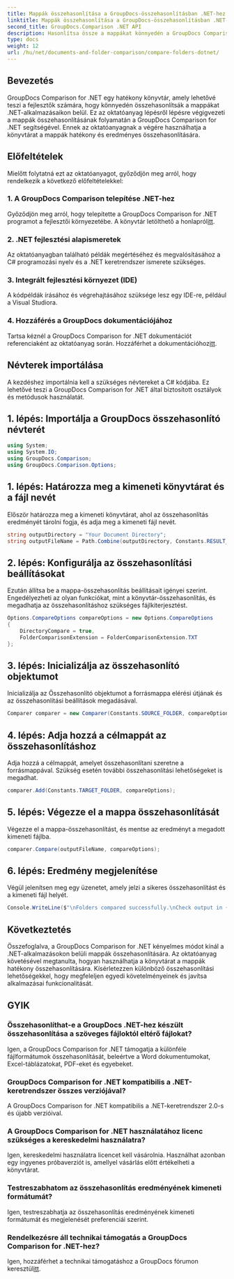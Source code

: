 ```yaml
---
title: Mappák összehasonlítása a GroupDocs-összehasonlításban .NET-hez
linktitle: Mappák összehasonlítása a GroupDocs-összehasonlításban .NET-hez
second_title: GroupDocs.Comparison .NET API
description: Hasonlítsa össze a mappákat könnyedén a GroupDocs Comparison for .NET segítségével. Kövesse lépésről lépésre a mappa hatékony összehasonlításához. Bővítse .NET-alkalmazásait.
type: docs
weight: 12
url: /hu/net/documents-and-folder-comparison/compare-folders-dotnet/
---
```

## Bevezetés
GroupDocs Comparison for .NET egy hatékony könyvtár, amely lehetővé teszi a fejlesztők számára, hogy könnyedén összehasonlítsák a mappákat .NET-alkalmazásaikon belül. Ez az oktatóanyag lépésről lépésre végigvezeti a mappák összehasonlításának folyamatán a GroupDocs Comparison for .NET segítségével. Ennek az oktatóanyagnak a végére használhatja a könyvtárat a mappák hatékony és eredményes összehasonlítására.
## Előfeltételek
Mielőtt folytatná ezt az oktatóanyagot, győződjön meg arról, hogy rendelkezik a következő előfeltételekkel:
### 1. A GroupDocs Comparison telepítése .NET-hez
 Győződjön meg arról, hogy telepítette a GroupDocs Comparison for .NET programot a fejlesztői környezetébe. A könyvtár letölthető a honlapról[itt](https://releases.groupdocs.com/comparison/net/).
### 2. .NET fejlesztési alapismeretek
Az oktatóanyagban található példák megértéséhez és megvalósításához a C# programozási nyelv és a .NET keretrendszer ismerete szükséges.
### 3. Integrált fejlesztési környezet (IDE)
A kódpéldák írásához és végrehajtásához szüksége lesz egy IDE-re, például a Visual Studiora.
### 4. Hozzáférés a GroupDocs dokumentációjához
Tartsa kéznél a GroupDocs Comparison for .NET dokumentációt referenciaként az oktatóanyag során. Hozzáférhet a dokumentációhoz[itt](https://reference.groupdocs.com/comparison/net/).

## Névterek importálása
A kezdéshez importálnia kell a szükséges névtereket a C# kódjába. Ez lehetővé teszi a GroupDocs Comparison for .NET által biztosított osztályok és metódusok használatát.
## 1. lépés: Importálja a GroupDocs összehasonlító névterét
```csharp
using System;
using System.IO;
using GroupDocs.Comparison;
using GroupDocs.Comparison.Options;
```

## 1. lépés: Határozza meg a kimeneti könyvtárat és a fájl nevét
Először határozza meg a kimeneti könyvtárat, ahol az összehasonlítás eredményét tárolni fogja, és adja meg a kimeneti fájl nevét.
```csharp
string outputDirectory = "Your Document Directory";
string outputFileName = Path.Combine(outputDirectory, Constants.RESULT_FOLDER);
```
## 2. lépés: Konfigurálja az összehasonlítási beállításokat
Ezután állítsa be a mappa-összehasonlítás beállításait igényei szerint. Engedélyezheti az olyan funkciókat, mint a könyvtár-összehasonlítás, és megadhatja az összehasonlításhoz szükséges fájlkiterjesztést.
```csharp
Options.CompareOptions compareOptions = new Options.CompareOptions
{
    DirectoryCompare = true,
    FolderComparisonExtension = FolderComparisonExtension.TXT
};
```
## 3. lépés: Inicializálja az összehasonlító objektumot
Inicializálja az Összehasonlító objektumot a forrásmappa elérési útjának és az összehasonlítási beállítások megadásával.
```csharp
Comparer comparer = new Comparer(Constants.SOURCE_FOLDER, compareOptions);
```
## 4. lépés: Adja hozzá a célmappát az összehasonlításhoz
Adja hozzá a célmappát, amelyet összehasonlítani szeretne a forrásmappával. Szükség esetén további összehasonlítási lehetőségeket is megadhat.
```csharp
comparer.Add(Constants.TARGET_FOLDER, compareOptions);
```
## 5. lépés: Végezze el a mappa összehasonlítását
Végezze el a mappa-összehasonlítást, és mentse az eredményt a megadott kimeneti fájlba.
```csharp
comparer.Compare(outputFileName, compareOptions);
```
## 6. lépés: Eredmény megjelenítése
Végül jelenítsen meg egy üzenetet, amely jelzi a sikeres összehasonlítást és a kimeneti fájl helyét.
```csharp
Console.WriteLine($"\nFolders compared successfully.\nCheck output in {Directory.GetCurrentDirectory()}.");
```

## Következtetés
Összefoglalva, a GroupDocs Comparison for .NET kényelmes módot kínál a .NET-alkalmazásokon belüli mappák összehasonlítására. Az oktatóanyag követésével megtanulta, hogyan használhatja a könyvtárat a mappák hatékony összehasonlítására. Kísérletezzen különböző összehasonlítási lehetőségekkel, hogy megfeleljen egyedi követelményeinek és javítsa alkalmazásai funkcionalitását.
## GYIK
### Összehasonlíthat-e a GroupDocs .NET-hez készült összehasonlítása a szöveges fájloktól eltérő fájlokat?
Igen, a GroupDocs Comparison for .NET támogatja a különféle fájlformátumok összehasonlítását, beleértve a Word dokumentumokat, Excel-táblázatokat, PDF-eket és egyebeket.
### GroupDocs Comparison for .NET kompatibilis a .NET-keretrendszer összes verziójával?
A GroupDocs Comparison for .NET kompatibilis a .NET-keretrendszer 2.0-s és újabb verzióival.
### A GroupDocs Comparison for .NET használatához licenc szükséges a kereskedelmi használatra?
Igen, kereskedelmi használatra licencet kell vásárolnia. Használhat azonban egy ingyenes próbaverziót is, amellyel vásárlás előtt értékelheti a könyvtárat.
### Testreszabhatom az összehasonlítás eredményének kimeneti formátumát?
Igen, testreszabhatja az összehasonlítás eredményének kimeneti formátumát és megjelenését preferenciái szerint.
### Rendelkezésre áll technikai támogatás a GroupDocs Comparison for .NET-hez?
 Igen, hozzáférhet a technikai támogatáshoz a GroupDocs fórumon keresztül[itt](https://forum.groupdocs.com/c/comparison/12).